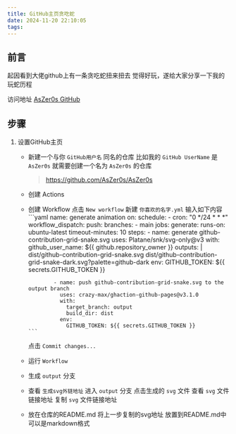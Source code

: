 ```yaml
---
title: GitHub主页贪吃蛇
date: 2024-11-20 22:10:05
tags:
---
```


## 前言
起因看到大佬github上有一条贪吃蛇扭来扭去
觉得好玩，遂给大家分享一下我的玩蛇历程

访问地址
[AsZer0s GitHub](https://github.com/AsZer0s)

## 步骤
1. 设置GitHub主页
   - 新建一个与你 `GitHub用户名` 同名的仓库
      比如我的 `GitHub UserName` 是 `AsZer0s`
      就需要创建一个名为 `AsZer0s` 的仓库
      > https://github.com/AsZer0s/AsZer0s
   - 创建 Actions
   - 创建 Workflow
         点击 `New workflow`
         新建 `你喜欢的名字.yml`
         输入如下内容
         ```yaml
         name: generate animation
         on:
            schedule:
                 - cron: "0 */24 * * *" 
            workflow_dispatch:
            push:
                 branches:
                 - main
         jobs:
         generate:
             runs-on: ubuntu-latest
             timeout-minutes: 10
             steps:
                 - name: generate github-contribution-grid-snake.svg
                   uses: Platane/snk/svg-only@v3
                   with:
                     github_user_name: ${{ github.repository_owner }}
                     outputs: |
                         dist/github-contribution-grid-snake.svg
                         dist/github-contribution-grid-snake-dark.svg?palette=github-dark
                   env:
                     GITHUB_TOKEN: ${{ secrets.GITHUB_TOKEN }}
            
                 - name: push github-contribution-grid-snake.svg to the output branch
                   uses: crazy-max/ghaction-github-pages@v3.1.0
                   with:
                     target_branch: output
                     build_dir: dist
                   env:
                     GITHUB_TOKEN: ${{ secrets.GITHUB_TOKEN }}
         ```
      点击 `Commit changes...`
    - 运行 `Workflow`
    - 生成 `output` 分支
    - 查看 `生成svg外链地址`
         进入 `output` 分支
         点击生成的 `svg` 文件
         查看 `svg` 文件链接地址
         复制 `svg` 文件链接地址
    - 放在仓库的README.md
         将上一步复制的svg地址
         放置到README.md中
         可以是markdown格式
